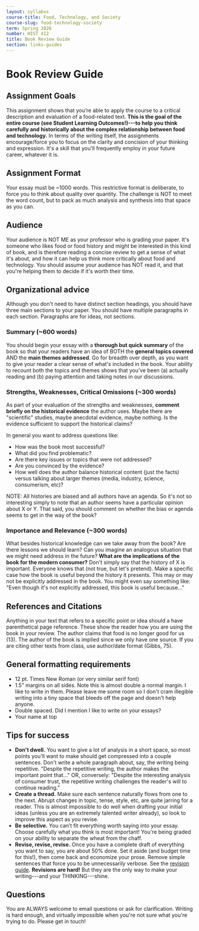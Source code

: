 ```yaml
---
layout: syllabus
course-title: Food, Technology, and Society
course-slug: food-technology-society
term: Spring 2020
number: HIST 412
title: Book Review Guide
section: links-guides
---
```


# Book Review Guide

## Assignment Goals
This assignment shows that you’re able to apply the course to a critical description and evaluation of a food-related text. **This is the goal of the entire course (see Student Learning Outcomes!)---to help you think carefully and historically about the complex relationship between food and technology.** In terms of the writing itself, the assignments encourage/force you to focus on the clarity and concision of your thinking and expression. It's a skill that you'll frequently employ in your future career, whatever it is.

## Assignment Format
Your essay must be ~1000 words. This restrictive format is deliberate, to force you to think about quality over quantity. The challenge is NOT to meet the word count, but to pack as much analysis and synthesis into that space as you can.

## Audience
Your audience is NOT ME as your professor who is grading your paper. It's someone who likes food or food history and might be interested in this kind of book, and is therefore reading a concise review to get a sense of what it's about, and how it can help us think more critically about food and technology. You should assume your audience has NOT read it, and that you're helping them to decide if it's worth their time.

## Organizational advice
Although you don't need to have distinct section headings, you should have three main sections to your paper. You should have multiple paragraphs in each section. Paragraphs are for ideas, not sections.

### Summary (~600 words)
You should begin your essay with a **thorough but quick summary** of the book so that your readers have an idea of BOTH the **general topics covered** AND the **main themes addressed**. Go for breadth over depth, as you want to give your reader a clear sense of what's included in the book.  Your ability to recount both the topics and themes shows that you've been (a) actually reading and (b) paying attention and taking notes in our discussions.

### Strengths, Weaknesses, Critical Omissions (~300 words)
As part of your evaluation of the strengths and weaknesses, **comment briefly on the historical evidence** the author uses. Maybe there are "scientific" studies, maybe anecdotal evidence, maybe nothing. Is the evidence sufficient to support the historical claims?

In general you want to address questions like:
- How was the book most successful?
- What did you find problematic?
- Are there key issues or topics that were not addressed?
- Are you convinced by the evidence?
- How well does the author balance historical content (just the facts) versus talking about larger themes (media, industry, science, consumerism, etc)?

NOTE: All histories are biased and all authors have an agenda. So it's not so interesting simply to note that an author seems have a particular opinion about X or Y. That said, you should comment on whether the bias or agenda seems to get in the way of the book?

### Importance and Relevance (~300 words)
What besides historical knowledge can we take away from the book? Are there lessons we should learn? Can you imagine an analogous situation that we might need address in the future? **What are the implications of the book for the modern consumer?** Don't simply say that the history of X is important. Everyone knows that (not true, but let's pretend). Make a specific case how the book is useful beyond the history it presents. This may or may not be explicitly addressed in the book. You might even say something like: "Even though it's not explicitly addressed, this book is useful because..."

## References and Citations
Anything in your text that refers to a specific point or idea should a have parenthetical page reference. These show the reader how you are using the book in your review. The author claims that food is no longer good for us (13). The author of the book is implied since we only have one source. If you are citing other texts from class, use author/date format (Gibbs, 75).

## General formatting requirements
- 12 pt. Times New Roman (or very similar serif font)
- 1.5" margins on all sides. Note this is almost double a normal margin. I like to write in them. Please leave me some room so I don't cram illegible writing into a tiny space that bleeds off the page and doesn't help anyone.
- Double spaced. Did I mention I like to write on your essays?
- Your name at top


## Tips for success
 - **Don't dwell.** You want to give a lot of analysis in a short space, so most points you'll want to make should get compressed into a couple sentences. Don't write a whole paragraph about, say, the writing being repetitive. "Despite the repetitive writing, the author makes the important point that..." OR, conversely: "Despite the interesting analysis of consumer trust, the repetitive writing challenges the reader's will to continue reading."
 - **Create a thread.** Make sure each sentence naturally flows from one to the next. Abrupt changes in topic, tense, style, etc, are quite jarring for a reader. This is almost impossible to do well when drafting your initial ideas (unless you are an extremely talented writer already), so look to improve this aspect as you revise.
- **Be selective.** You can’t fit everything worth saying into your essay. Choose carefully what you think is most important! You're being graded on your ability to separate the wheat from the chaff.
- **Revise, revise, revise.** Once you have a complete draft of everything you want to say, you are about 50% done. Set it aside (and budget time for this!), then come back and economize your prose. Remove simple sentences that force you to be unnecessarily verbose. See the [revision guide](writing-advice). **Revisions are hard!** But they are the only way to make your writing---and your THINKING---shine.

## Questions
You are ALWAYS welcome to email questions or ask for clarification. Writing is hard enough, and virtually impossible when you're not sure what you're trying to do. Please get in touch!
